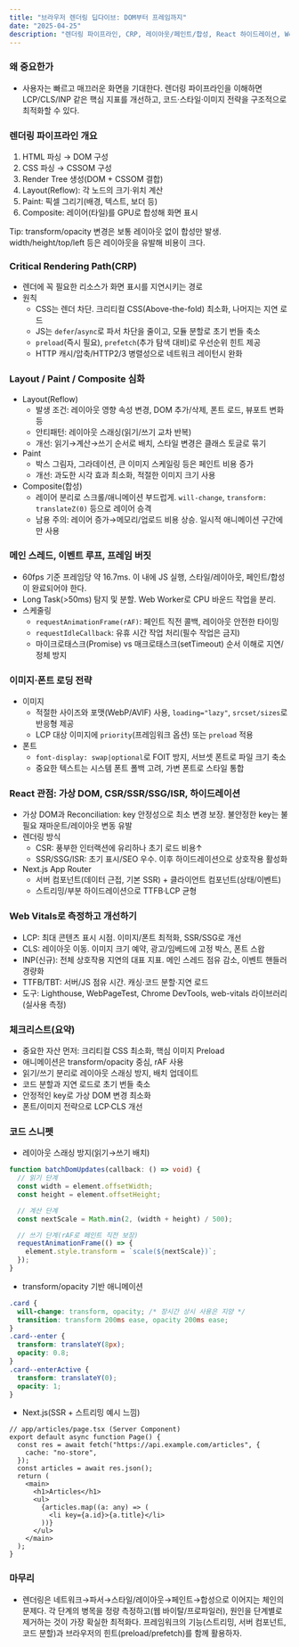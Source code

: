 ```yaml
---
title: "브라우저 렌더링 딥다이브: DOM부터 프레임까지"
date: "2025-04-25"
description: "렌더링 파이프라인, CRP, 레이아웃/페인트/합성, React 하이드레이션, Web Vitals, 최적화 전략"
---
```


### 왜 중요한가

- 사용자는 빠르고 매끄러운 화면을 기대한다. 렌더링 파이프라인을 이해하면 LCP/CLS/INP 같은 핵심 지표를 개선하고, 코드·스타일·이미지 전략을 구조적으로 최적화할 수 있다.

### 렌더링 파이프라인 개요

1. HTML 파싱 → DOM 구성
2. CSS 파싱 → CSSOM 구성
3. Render Tree 생성(DOM + CSSOM 결합)
4. Layout(Reflow): 각 노드의 크기·위치 계산
5. Paint: 픽셀 그리기(배경, 텍스트, 보더 등)
6. Composite: 레이어(타일)를 GPU로 합성해 화면 표시

Tip: transform/opacity 변경은 보통 레이아웃 없이 합성만 발생. width/height/top/left 등은 레이아웃을 유발해 비용이 크다.

### Critical Rendering Path(CRP)

- 렌더에 꼭 필요한 리소스가 화면 표시를 지연시키는 경로
- 원칙
  - CSS는 렌더 차단. 크리티컬 CSS(Above-the-fold) 최소화, 나머지는 지연 로드
  - JS는 `defer`/`async`로 파서 차단을 줄이고, 모듈 분할로 초기 번들 축소
  - `preload`(즉시 필요), `prefetch`(추가 탐색 대비)로 우선순위 힌트 제공
  - HTTP 캐시/압축/HTTP2/3 병렬성으로 네트워크 레이턴시 완화

### Layout / Paint / Composite 심화

- Layout(Reflow)
  - 발생 조건: 레이아웃 영향 속성 변경, DOM 추가/삭제, 폰트 로드, 뷰포트 변화 등
  - 안티패턴: 레이아웃 스래싱(읽기/쓰기 교차 반복)
  - 개선: 읽기→계산→쓰기 순서로 배치, 스타일 변경은 클래스 토글로 묶기
- Paint
  - 박스 그림자, 그라데이션, 큰 이미지 스케일링 등은 페인트 비용 증가
  - 개선: 과도한 시각 효과 최소화, 적절한 이미지 크기 사용
- Composite(합성)
  - 레이어 분리로 스크롤/애니메이션 부드럽게. `will-change`, `transform: translateZ(0)` 등으로 레이어 승격
  - 남용 주의: 레이어 증가→메모리/업로드 비용 상승. 일시적 애니메이션 구간에만 사용

### 메인 스레드, 이벤트 루프, 프레임 버짓

- 60fps 기준 프레임당 약 16.7ms. 이 내에 JS 실행, 스타일/레이아웃, 페인트/합성이 완료되어야 한다.
- Long Task(>50ms) 탐지 및 분할. Web Worker로 CPU 바운드 작업을 분리.
- 스케줄링
  - `requestAnimationFrame(rAF)`: 페인트 직전 콜백, 레이아웃 안전한 타이밍
  - `requestIdleCallback`: 유휴 시간 작업 처리(필수 작업은 금지)
  - 마이크로태스크(Promise) vs 매크로태스크(setTimeout) 순서 이해로 지연/정체 방지

### 이미지·폰트 로딩 전략

- 이미지
  - 적절한 사이즈와 포맷(WebP/AVIF) 사용, `loading="lazy"`, `srcset/sizes`로 반응형 제공
  - LCP 대상 이미지에 `priority`(프레임워크 옵션) 또는 `preload` 적용
- 폰트
  - `font-display: swap|optional`로 FOIT 방지, 서브셋 폰트로 파일 크기 축소
  - 중요한 텍스트는 시스템 폰트 폴백 고려, 가변 폰트로 스타일 통합

### React 관점: 가상 DOM, CSR/SSR/SSG/ISR, 하이드레이션

- 가상 DOM과 Reconciliation: key 안정성으로 최소 변경 보장. 불안정한 key는 불필요 재마운트/레이아웃 변동 유발
- 렌더링 방식
  - CSR: 풍부한 인터랙션에 유리하나 초기 로드 비용↑
  - SSR/SSG/ISR: 초기 표시/SEO 우수. 이후 하이드레이션으로 상호작용 활성화
- Next.js App Router
  - 서버 컴포넌트(데이터 근접, 기본 SSR) + 클라이언트 컴포넌트(상태/이벤트)
  - 스트리밍/부분 하이드레이션으로 TTFB·LCP 균형

### Web Vitals로 측정하고 개선하기

- LCP: 최대 콘텐츠 표시 시점. 이미지/폰트 최적화, SSR/SSG로 개선
- CLS: 레이아웃 이동. 이미지 크기 예약, 광고/임베드에 고정 박스, 폰트 스왑
- INP(신규): 전체 상호작용 지연의 대표 지표. 메인 스레드 점유 감소, 이벤트 핸들러 경량화
- TTFB/TBT: 서버/JS 점유 시간. 캐싱·코드 분할·지연 로드
- 도구: Lighthouse, WebPageTest, Chrome DevTools, web-vitals 라이브러리(실사용 측정)

### 체크리스트(요약)

- 중요한 자산 먼저: 크리티컬 CSS 최소화, 핵심 이미지 Preload
- 애니메이션은 transform/opacity 중심, rAF 사용
- 읽기/쓰기 분리로 레이아웃 스래싱 방지, 배치 업데이트
- 코드 분할과 지연 로드로 초기 번들 축소
- 안정적인 key로 가상 DOM 변경 최소화
- 폰트/이미지 전략으로 LCP·CLS 개선

### 코드 스니펫

- 레이아웃 스래싱 방지(읽기→쓰기 배치)

```ts
function batchDomUpdates(callback: () => void) {
  // 읽기 단계
  const width = element.offsetWidth;
  const height = element.offsetHeight;

  // 계산 단계
  const nextScale = Math.min(2, (width + height) / 500);

  // 쓰기 단계(rAF로 페인트 직전 보장)
  requestAnimationFrame(() => {
    element.style.transform = `scale(${nextScale})`;
  });
}
```

- transform/opacity 기반 애니메이션

```css
.card {
  will-change: transform, opacity; /* 장시간 상시 사용은 지양 */
  transition: transform 200ms ease, opacity 200ms ease;
}
.card--enter {
  transform: translateY(8px);
  opacity: 0.8;
}
.card--enterActive {
  transform: translateY(0);
  opacity: 1;
}
```

- Next.js(SSR + 스트리밍 예시 느낌)

```tsx
// app/articles/page.tsx (Server Component)
export default async function Page() {
  const res = await fetch("https://api.example.com/articles", {
    cache: "no-store",
  });
  const articles = await res.json();
  return (
    <main>
      <h1>Articles</h1>
      <ul>
        {articles.map((a: any) => (
          <li key={a.id}>{a.title}</li>
        ))}
      </ul>
    </main>
  );
}
```

### 마무리

- 렌더링은 네트워크→파서→스타일/레이아웃→페인트→합성으로 이어지는 체인의 문제다. 각 단계의 병목을 정량 측정하고(웹 바이탈/프로파일러), 원인을 단계별로 제거하는 것이 가장 확실한 최적화다. 프레임워크의 기능(스트리밍, 서버 컴포넌트, 코드 분할)과 브라우저의 힌트(preload/prefetch)를 함께 활용하자.
